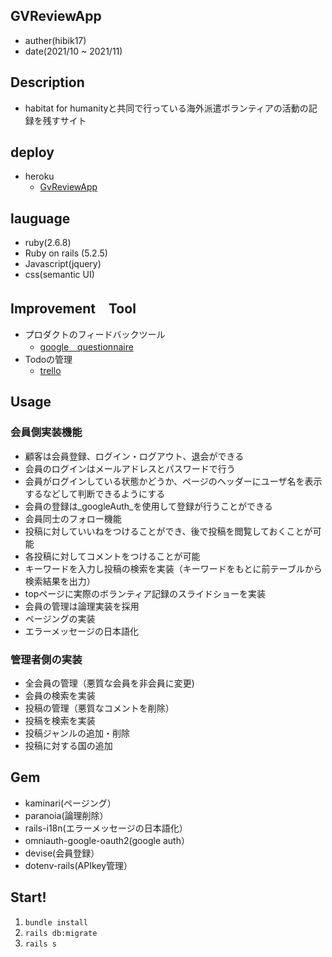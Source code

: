 ## GVReviewApp
- auther(hibik17)
- date(2021/10 ~ 2021/11)

## Description
- habitat for humanityと共同で行っている海外派遣ボランティアの活動の記録を残すサイト

## deploy
- heroku
  - [GvReviewApp](http://gvreview.herokuapp.com/)

## lauguage
- ruby(2.6.8)
- Ruby on rails (5.2.5) 
- Javascript(jquery)
- css(semantic UI)

## Improvement　Tool
- プロダクトのフィードバックツール
  - [google　questionnaire](https://docs.google.com/forms/d/1TeX5Ub71cEIvDSZjP9Sbm4qZ_BtMrmZipzUUGVUdWK8/prefill)
- Todoの管理
  - [trello](https://trello.com/invite/b/D1rK8EKe/c7feaf598e1caa4676bc2ba77f3bdc5d/portfolio)

## Usage
### 会員側実装機能
- 顧客は会員登録、ログイン・ログアウト、退会ができる
- 会員のログインはメールアドレスとパスワードで行う
- 会員がログインしている状態かどうか、ページのヘッダーにユーザ名を表示するなどして判断できるようにする
- 会員の登録は_googleAuth_を使用して登録が行うことができる
- 会員同士のフォロー機能
- 投稿に対していいねをつけることができ、後で投稿を閲覧しておくことが可能
- 各投稿に対してコメントをつけることが可能
- キーワードを入力し投稿の検索を実装（キーワードをもとに前テーブルから検索結果を出力）
- topページに実際のボランティア記録のスライドショーを実装
- 会員の管理は論理実装を採用
- ページングの実装
- エラーメッセージの日本語化
### 管理者側の実装
- 全会員の管理（悪質な会員を非会員に変更)
- 会員の検索を実装
- 投稿の管理（悪質なコメントを削除）
- 投稿を検索を実装
- 投稿ジャンルの追加・削除
- 投稿に対する国の追加

## Gem
- kaminari(ページング）
- paranoia(論理削除）
- rails-i18n(エラーメッセージの日本語化）
- omniauth-google-oauth2(google auth）
- devise(会員登録）
- dotenv-rails(APIkey管理）

## Start!
1. ```bundle install```
2. ```rails db:migrate```
3. ```rails s```
